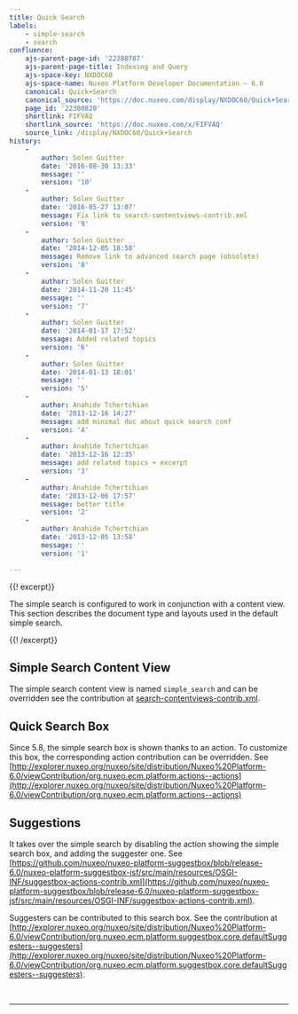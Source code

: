 ```yaml
---
title: Quick Search
labels:
    - simple-search
    - search
confluence:
    ajs-parent-page-id: '22380787'
    ajs-parent-page-title: Indexing and Query
    ajs-space-key: NXDOC60
    ajs-space-name: Nuxeo Platform Developer Documentation — 6.0
    canonical: Quick+Search
    canonical_source: 'https://doc.nuxeo.com/display/NXDOC60/Quick+Search'
    page_id: '22380820'
    shortlink: FIFVAQ
    shortlink_source: 'https://doc.nuxeo.com/x/FIFVAQ'
    source_link: /display/NXDOC60/Quick+Search
history:
    - 
        author: Solen Guitter
        date: '2016-08-30 13:33'
        message: ''
        version: '10'
    - 
        author: Solen Guitter
        date: '2016-05-27 13:07'
        message: Fix link to search-contentviews-contrib.xml
        version: '9'
    - 
        author: Solen Guitter
        date: '2014-12-05 18:58'
        message: Remove link to advanced search page (obsolete)
        version: '8'
    - 
        author: Solen Guitter
        date: '2014-11-20 11:45'
        message: ''
        version: '7'
    - 
        author: Solen Guitter
        date: '2014-01-17 17:52'
        message: Added related topics
        version: '6'
    - 
        author: Solen Guitter
        date: '2014-01-13 18:01'
        message: ''
        version: '5'
    - 
        author: Anahide Tchertchian
        date: '2013-12-16 14:27'
        message: add minimal doc about quick search conf
        version: '4'
    - 
        author: Anahide Tchertchian
        date: '2013-12-16 12:35'
        message: add related topics + excerpt
        version: '3'
    - 
        author: Anahide Tchertchian
        date: '2013-12-06 17:57'
        message: better title
        version: '2'
    - 
        author: Anahide Tchertchian
        date: '2013-12-05 13:58'
        message: ''
        version: '1'

---
```

{{! excerpt}}

The simple search is configured to work in conjunction with a content view. This section describes the document type and layouts used in the default simple search.

{{! /excerpt}}

## Simple Search Content View

The simple search content view is named&nbsp;`simple_search` <span class="s">and can be overridden <span class="s">see the contribution at [search-contentviews-contrib.xml](https://github.com/nuxeo/nuxeo/blob/release-6.0/nuxeo-features/nuxeo-search-ui/src/main/resources/OSGI-INF/search-contentviews-contrib.xml).</span></span>

## Quick Search Box

Since 5.8, the simple search box is shown thanks to an action. To customize this box, the corresponding action contribution can be overridden. See [http://explorer.nuxeo.org/nuxeo/site/distribution/Nuxeo%20Platform-6.0/viewContribution/org.nuxeo.ecm.platform.actions--actions](http://explorer.nuxeo.org/nuxeo/site/distribution/Nuxeo%20Platform-6.0/viewContribution/org.nuxeo.ecm.platform.actions--actions)

## Suggestions

It takes over the simple search by disabling the action showing the simple search box, and adding the suggester one. See [https://github.com/nuxeo/nuxeo-platform-suggestbox/blob/release-6.0/nuxeo-platform-suggestbox-jsf/src/main/resources/OSGI-INF/suggestbox-actions-contrib.xml](https://github.com/nuxeo/nuxeo-platform-suggestbox/blob/release-6.0/nuxeo-platform-suggestbox-jsf/src/main/resources/OSGI-INF/suggestbox-actions-contrib.xml).

Suggesters can be contributed to this search box. See the contribution at [http://explorer.nuxeo.org/nuxeo/site/distribution/Nuxeo%20Platform-6.0/viewContribution/org.nuxeo.ecm.platform.suggestbox.core.defaultSuggesters--suggesters](http://explorer.nuxeo.org/nuxeo/site/distribution/Nuxeo%20Platform-6.0/viewContribution/org.nuxeo.ecm.platform.suggestbox.core.defaultSuggesters--suggesters).

&nbsp;

* * *